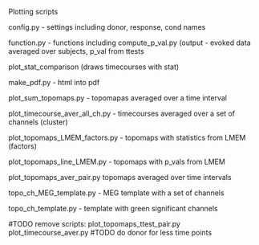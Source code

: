 Plotting scripts

config.py - settings including donor, response, cond names

function.py - functions including compute_p_val.py (output - evoked data averaged over subjects, p_val from ttests

plot_stat_comparison (draws timecourses with stat)

make_pdf.py - html into pdf

plot_sum_topomaps.py - topomapas averaged over a time interval 

plot_timecourse_aver_all_ch.py - timecourses averaged over a set of channels (cluster)

plot_topomaps_LMEM_factors.py - topomaps with statistics from LMEM (factors)

plot_topomaps_line_LMEM.py  - topomaps with p_vals from LMEM 

plot_topomaps_aver_pair.py topomaps averaged over time intervals

topo_ch_MEG_template.py - MEG template with a set of channels

topo_ch_template.py -  template with green significant channels

#TODO remove scripts: plot_topomaps_ttest_pair.py  plot_timecourse_aver.py
#TODO do donor for less time points




